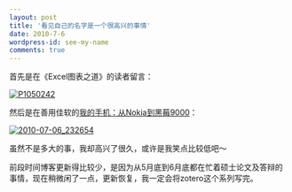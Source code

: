```yaml
---
layout: post
title: '看见自己的名字是一个很高兴的事情'
date: 2010-7-6
wordpress-id: see-my-name
comments: true
---
```

<p>首先是在《Excel图表之道》的读者留言：</p>  <p><a title="P1050242" href="http://ac4.static.farm3.flickr.com/photos/42183992@N05/4768280592/"><img border="0" alt="P1050242" src="http://static.flickr.com/4098/4768280592_91048ce7c5.jpg" /></a></p>  <p>然后是在善用佳软的<a href="http://xbeta.info/mobile.htm" target="_blank">我的手机：从Nokia到黑莓9000</a>：</p>  <p><a title="2010-07-06_232654" href="http://ac4.static.farm3.flickr.com/photos/42183992@N05/4767639761/"><img border="0" alt="2010-07-06_232654" src="http://static.flickr.com/4117/4767639761_c0af1a946c.jpg" /></a></p>  <p>虽然不是多大的事，我却高兴了很久，或许是我笑点比较低吧～</p>  <p>前段时间博客更新得比较少，是因为从5月底到6月底都在忙着硕士论文及答辩的事情，现在稍微闲了一点，更新恢复，我一定会将zotero这个系列写完。</p>

